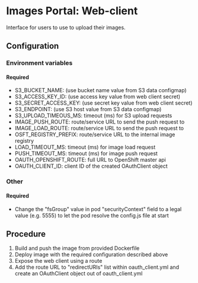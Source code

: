 # Images Portal: Web-client

Interface for users to use to upload their images.

## Configuration

### Environment variables

#### Required

* S3_BUCKET_NAME: (use bucket name value from S3 data configmap)
* S3_ACCESS_KEY_ID: (use access key value from web client secret)
* S3_SECRET_ACCESS_KEY: (use secret key value from web client secret)
* S3_ENDPOINT: (use S3 host value from S3 data configmap)
* S3_UPLOAD_TIMEOUS_MS: timeout (ms) for S3 upload requests
* IMAGE_PUSH_ROUTE: route/service URL to send the push request to
* IMAGE_LOAD_ROUTE: route/service URL to send the push request to
* OSFT_REGISTRY_PREFIX: route/service URL to the internal image registry
* LOAD_TIMEOUT_MS: timeout (ms) for image load request
* PUSH_TIMEOUT_MS: timeout (ms) for image push request
* OAUTH_OPENSHIFT_ROUTE: full URL to OpenShift master api
* OAUTH_CLIENT_ID: client ID of the created OAuthClient object

### Other

#### Required

* Change the "fsGroup" value in pod "securityContext" field to a legal value (e.g. 5555) to let the pod resolve the config.js file at start

## Procedure

1. Build and push the image from provided Dockerfile
2. Deploy image with the required configuration described above
3. Expose the web client using a route
4. Add the route URL to "redirectURIs" list within oauth_client.yml and create an OAuthClient object out of oauth_client.yml
